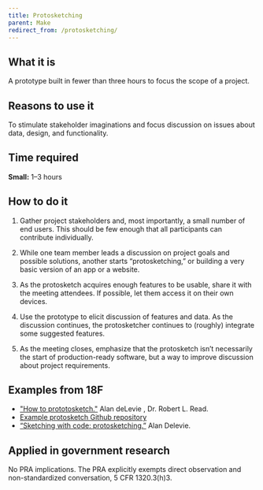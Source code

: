 ```yaml
---
title: Protosketching
parent: Make
redirect_from: /protosketching/
---
```


## What it is

A prototype built in fewer than three hours to focus the scope of a project.

## Reasons to use it

To stimulate stakeholder imaginations and focus discussion on issues about data, design, and functionality.

## Time required

**Small:** 1–3 hours

## How to do it

1. Gather project stakeholders and, most importantly, a small number of end users. This should be few enough that all participants can contribute individually.

2. While one team member leads a discussion on project goals and possible solutions, another starts “protosketching,” or building a very basic version of an app or a website.

3. As the protosketch acquires enough features to be usable, share it with the meeting attendees. If possible, let them access it on their own devices.

4. Use the prototype to elicit discussion of features and data. As the discussion continues, the protosketcher continues to (roughly) integrate some suggested features.

5. As the meeting closes, emphasize that the protosketch isn’t necessarily the start of production-ready software, but a way to improve discussion about project requirements.

## Examples from 18F
- ["How to prototosketch."](https://18f.gsa.gov/2015/03/13/how-to-protosketch/) Alan deLevie , Dr. Robert L. Read.
- [Example protosketch Github repository](https://github.com/18F/protosketch-demo)
- [“Sketching with code: protosketching.”](https://18f.gsa.gov/2015/01/06/protosketch/) Alan Delevie.


## Applied in government research

No PRA implications. The PRA explicitly exempts direct observation and non-standardized conversation, 5 CFR 1320.3(h)3.


